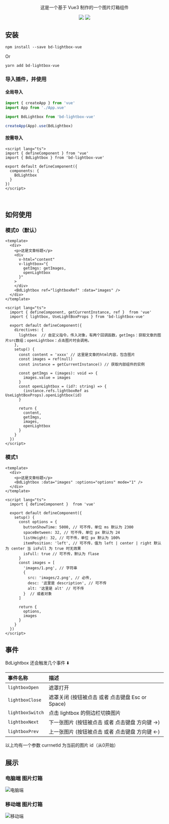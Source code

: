 <p align="center">这是一个基于 Vue3 制作的一个图片灯箱组件</p>
<p align="center">
  <a href="https://www.npmjs.com/package/bd-lightbox-vue"><img src="https://img.shields.io/npm/v/bd-lightbox-vue"/></a>
  <a href="https://github.com/BianTan/bd-lightbox-vue/blob/main/LICENSE.md"><img src="https://img.shields.io/npm/l/bd-lightbox-vue"/></a>
</p>

## 安装 
```
npm install --save bd-lightbox-vue
```
Or
```
yarn add bd-lightbox-vue
```

### 导入插件，并使用  
#### 全局导入  
```js
import { createApp } from 'vue'
import App from './App.vue'

import BdLightbox from 'bd-lightbox-vue'

createApp(App).use(BdLightbox)
```
#### 按需导入  
```vue
<script lang="ts">
import { defineComponent } from 'vue'
import { BdLightbox } from 'bd-lightbox-vue'

export default defineComponent({
  components: {
    BdLightbox
  }
})
</script>

```
<br>

## 如何使用 
### 模式0（默认） 
```vue
<template>
  <div>
    <p>这是文章标题</p>
    <div
      v-html="content"
      v-lightbox="{
        getImgs: getImages,
        openLightbox
      }"
    >
    </div>
    <BdLightbox ref="lightboxRef" :data="images" />
  </div>
</template>

<script lang="ts">
  import { defineComponent, getCurrentInstance, ref }  from 'vue'
  import { lightbox, UseLightBoxProps } from 'bd-lightbox-vue'

  export default defineComponent({
    directives: {
      lightbox  // 自定义指令，传入对象，有两个回调函数，getImgs：获取文章的图片src数组；openLightbox：点击图片时会调用。
    },
    setup() {
      const content = 'xxxx' // 这里是文章的html内容，包含图片
      const images = ref(null)
      const instance = getCurrentInstance() // 获取内部组件的实例

      const getImgs = (images): void => {
        images.value = images
      }
      const openLightbox = (id?: string) => {
        (instance.refs.lightboxRef as UseLightBoxProps).openLightbox(id)
      }

      return {
        content,
        getImgs,
        images,
        openLightbox
      }
    }
  })
</script>

```

### 模式1 
```vue
<template>
  <div>
    <p>这是文章标题</p>
    <BdLightbox :data="images" :options="options" mode="1" />
  </div>
</template>

<script lang="ts">
  import { defineComponent }  from 'vue'

  export default defineComponent({
    setup() {
      const options = {
        buttonShowTime: 5000, // 可不传，单位 ms 默认为 2300
        spaceBetween: 32, // 可不传，单位 px 默认为 24
        listHeight: 32, // 可不传，单位 px 默认为 100%
        itemPosition: 'left', // 可不传，值为 left | center | right 默认为 center 当 isFull 为 true 时无效果
        isFull: true // 可不传，默认为 flase
      }
      const images = [
        'images/1.png', // 字符串
        {
          src: 'images/2.png', // 必传,
          desc: '这里是 description', // 可不传
          alt: '这里是 alt' // 可不传
        }  // 或者对象
      ]

      return {
        options,
        images
      }
    }
  })
</script>

```

## 事件

BdLightbox 还会触发几个事件 ⬇️  

| 事件名称 | 描述 |
|:------| :------ |
| `lightboxOpen` | 遮罩打开 |
| `lightboxClose` | 遮罩关闭 (按钮被点击 或者 点击键盘 Esc or Space) |
| `lightboxSwitch` | 点击 lightbox 的侧边栏切换图片 |
| `lightboxNext` | 下一张图片 (按钮被点击 或者 点击键盘 方向键 →) |
| `lightboxPrev` | 上一张图片 (按钮被点击 或者 点击键盘 方向键 ←) |
  
以上均有一个参数 currnetId 为当前的图片 id（从0开始）  

## 展示  
### 电脑端 图片灯箱  

![电脑端](https://github.com/BianTan/vok-vue3/raw/main/images/lightbox_pc.png)

### 移动端 图片灯箱  

![移动端](https://github.com/BianTan/vok-vue3/raw/main/images/lightbox_phone.png)
